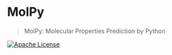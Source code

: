 # MolPy
> MolPy: Molecular Properties Prediction by Python

[![Apache License](https://img.shields.io/badge/License-v2.0-ff79b4.svg)](https://github.com/MolPy/MolPy/blob/master/LICENSE)
